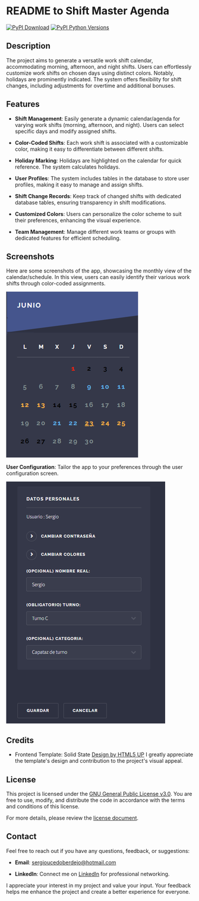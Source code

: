 # README to Shift Master Agenda 

[![PyPI Download](https://img.shields.io/pypi/v/django-invitations.svg)](https://pypi.python.org/pypi/django-invitations)
[![PyPI Python Versions](https://img.shields.io/pypi/pyversions/django-invitations.svg)](https://pypi.python.org/pypi/django-invitations)




## Description



The project aims to generate a versatile work shift calendar, accommodating morning, afternoon, and night shifts. Users can effortlessly customize work shifts on chosen days using distinct colors. Notably, holidays are prominently indicated. The system offers flexibility for shift changes, including adjustments for overtime and additional bonuses.

## Features

- **Shift Management**: Easily generate a dynamic calendar/agenda for varying work shifts (morning, afternoon, and night). Users can select specific days and modify assigned shifts.

- **Color-Coded Shifts**: Each work shift is associated with a customizable color, making it easy to differentiate between different shifts.

- **Holiday Marking**: Holidays are highlighted on the calendar for quick reference. The system calculates holidays.

- **User Profiles**: The system includes tables in the database to store user profiles, making it easy to manage and assign shifts.

- **Shift Change Records**: Keep track of changed shifts with dedicated database tables, ensuring transparency in shift modifications.

- **Customized Colors**: Users can personalize the color scheme to suit their preferences, enhancing the visual experience.

- **Team Management**: Manage different work teams or groups with dedicated features for efficient scheduling.

## Screenshots

Here are some screenshots of the app, showcasing the monthly view of the calendar/schedule. In this view, users can easily identify their various work shifts through color-coded assignments.

![Holiday Marking](/calendario4/static/assets/images/image-4.png)

 **User Configuration**: Tailor the app to your preferences through the user configuration screen.

  ![User Configuration](/calendario4/static/assets/images/image-1.png)



<!-- ## Usage

You can experience the full functionality of the application as a guest by visiting the project's website: soon...

Feel free to explore all the features, such as generating calendars, modifying shifts, and experimenting with color-coded schedules, even when accessing as a guest. -->


## Credits

- Frontend Template: Solid State [Design by HTML5 UP](https://html5up.net/solid-state) I greatly appreciate the template's design and contribution to the project's visual appeal.


## License

This project is licensed under the [GNU General Public License v3.0](https://www.gnu.org/licenses/gpl-3.0.en.html). You are free to use, modify, and distribute the code in accordance with the terms and conditions of this license.

For more details, please review the [license document](https://www.gnu.org/licenses/gpl-3.0.en.html).


## Contact

Feel free to reach out if you have any questions, feedback, or suggestions:

- **Email**: sergioucedoberdejo@hotmail.com

- **LinkedIn**: Connect me on [LinkedIn](https://www.linkedin.com/in/sergio-ucedo-berdejo-26a96831) for professional networking.

I appreciate your interest in my project and value your input. Your feedback helps me enhance the project and create a better experience for everyone.


